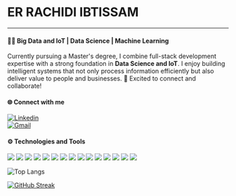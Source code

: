 # ER RACHIDI IBTISSAM 

---



#### 🧑‍💻 Big Data and IoT | Data Science | Machine Learning  

Currently pursuing a Master's degree, I combine full-stack development expertise with a strong foundation in **Data Science and IoT**. I enjoy building intelligent systems that not only process information efficiently but also deliver value to people and businesses.
🚀 Excited to connect and collaborate!  


#### 🌐 Connect with me  

[![Linkedin](https://img.shields.io/badge/LinkedIn-blue?style=for-the-badge&logo=linkedin&logoColor=white)](https://ma.linkedin.com/in/ibtissam-er-rachidi-44a257255)  
[![Gmail](https://img.shields.io/badge/Gmail-D14836?style=for-the-badge&logo=gmail&logoColor=white)](mailto:ibtissamerrachidi810@gmail.com)  


#### ⚙️ Technologies and Tools  

<p>
  <img src="https://img.shields.io/badge/Python-FFD43B?style=for-the-badge&logo=python&logoColor=blue" />
  <img src="https://img.shields.io/badge/Jupyter-F37626?style=for-the-badge&logo=jupyter&logoColor=white" />
  <img src="https://img.shields.io/badge/Java-ED8B00?style=for-the-badge&logo=java&logoColor=white" />
  <img src="https://img.shields.io/badge/Spring-6DB33F?style=for-the-badge&logo=spring&logoColor=white" />
  <img src="https://img.shields.io/badge/JavaScript-F7DF1E?style=for-the-badge&logo=javascript&logoColor=black" />
  <img src="https://img.shields.io/badge/React-61DAFB?style=for-the-badge&logo=react&logoColor=black" />
  <img src="https://img.shields.io/badge/Redis-DC382D?style=for-the-badge&logo=redis&logoColor=white" />
  <img src="https://img.shields.io/badge/VS%20Code-0078d7?style=for-the-badge&logo=visual-studio-code&logoColor=white" />
  <img src="https://img.shields.io/badge/IntelliJIDEA-000000?style=for-the-badge&logo=intellij-idea&logoColor=white" />
  <img src="https://img.shields.io/badge/CSS3-1572B6?style=for-the-badge&logo=css3&logoColor=white" />
  <img src="https://img.shields.io/badge/HTML5-E34F26?style=for-the-badge&logo=html5&logoColor=white" />
  <img src="https://img.shields.io/badge/Firebase-FFCA28?style=for-the-badge&logo=firebase&logoColor=black" />
  <img src="https://img.shields.io/badge/MySQL-005C84?style=for-the-badge&logo=mysql&logoColor=white" />
  <img src="https://img.shields.io/badge/Node.js-43853D?style=for-the-badge&logo=node.js&logoColor=white" />
  <img src="https://img.shields.io/badge/Git-F05032?style=for-the-badge&logo=git&logoColor=white" />
</p>


![Top Langs](https://github-readme-stats.vercel.app/api/top-langs/?username=IbtissamErrachidi&layout=compact&theme=default)

[![GitHub Streak](https://streak-stats.demolab.com?user=IbtissamErrachidi&theme=orange&hide_border=true)](https://git.io/streak-stats)







